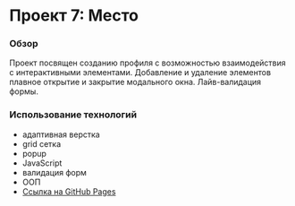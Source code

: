 # Проект 7: Место

### Обзор

 Проект посвящен созданию профиля с возможностью взаимодействия с интерактивными элементами. Добавление и удаление элементов плавное открытие и закрытие модального окна. Лайв-валидация формы.

### Использование технологий
* адаптивная верстка
* grid сетка
* popup
* JavaScript
* валидация форм
* ООП
* [Ссылка на GitHub Pages](https://smaginalexander.github.io/mesto/.)

